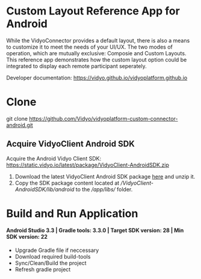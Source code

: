 # Custom Layout Reference App for Android
While the VidyoConnector provides a default layout, there is also a means to customize it to meet the needs of your UI/UX. The two modes of operation, which are mutually exclusive: Composie and Custom Layouts. This reference app demonstrates how the custom layout option could be integrated to display each remote participant seperately.

Developer documentation: https://vidyo.github.io/vidyoplatform.github.io

# Clone
git clone https://github.com/Vidyo/vidyoplatform-custom-connector-android.git

## Acquire VidyoClient Android SDK
Acquire the Android Vidyo Client SDK: https://static.vidyo.io/latest/package/VidyoClient-AndroidSDK.zip

1. Download the latest VidyoClient Android SDK package [here](https://static.vidyo.io/latest/package/VidyoClient-AndroidSDK.zip) and unzip it.
2. Copy the SDK package content located at */VidyoClient-AndroidSDK/lib/android* to the */app/libs/* folder.

# Build and Run Application

#### Android Studio 3.3 | Gradle tools: 3.3.0 | Target SDK version: 28 | Min SDK version: 22

- Upgrade Gradle file if neccessary
- Download required build-tools
- Sync/Clean/Build the project
- Refresh gradle project

